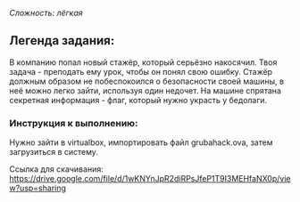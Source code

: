 *Сложность: лёгкая*
## Легенда задания:
В компанию попал новый стажёр, который серьёзно накосячил. Твоя задача - преподать ему урок, чтобы он понял свою ошибку. Стажёр должным образом не побеспокоился о безопасности своей машины, в неё можно легко зайти, используя один недочет. На машине спрятана секретная информация - флаг, который нужно украсть у бедолаги.

### Инструкция к выполнению:
Нужно зайти в virtualbox, импортировать файл grubahack.ova, затем загрузиться в систему.

Ссылка для скачивания: https://drive.google.com/file/d/1wKNYnJpR2diRPsJfeP1T9I3MEHfaNX0p/view?usp=sharing
